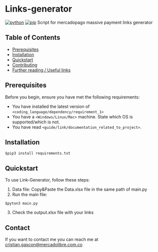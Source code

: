 # Links-generator

[![python](https://img.shields.io/badge/python-v3.7.X-green.svg)](https://www.python.org/)
[![pip](https://img.shields.io/badge/pip-v10.0.X-yellow.svg)](https://pypi.org/project/pip/)
Script for mercadopago massive payment links generator

## Table of Contents

- [Prerequisites](#prerequisites)
- [Installation](#installation)
- [Quickstart](#quickstart)
- [Contributing](#contributing)
- [Further reading / Useful links](#further-reading--useful-links)

## Prerequisites

Before you begin, ensure you have met the following requirements:

- You have installed the latest version of `<coding_language/dependency/requirement_1>`
- You have a `<Windows/Linux/Mac>` machine. State which OS is supported/which is not.
- You have read `<guide/link/documentation_related_to_project>`.

## Installation

```
$pip3 install requirements.txt
```

## Quickstart

To use Link-Generator, follow these steps:

1. Data file: Copy&Paste the Data.xlsx file in the same path of main.py
2. Run the main file:

```
$pyton3 main.py
```

3. Check the output.xlsx file with your links

## Contact

If you want to contact me you can reach me at cristian.gascon@mercadolibre.com.co
